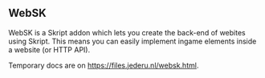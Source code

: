 ## WebSK

WebSK is a Skript addon which lets you create the back-end of webites using Skript. This means you can easily implement ingame elements inside a website (or HTTP API).

Temporary docs are on https://files.jederu.nl/websk.html.
